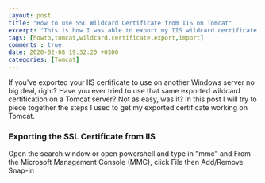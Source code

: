 ```yaml
---
layout: post
title: "How to use SSL Wildcard Certificate from IIS on Tomcat"
excerpt: "This is how I was able to export my IIS wildcard certificate and use it on Tomcat."
tags: [howto,tomcat,wildcard,certificate,export,import]
comments : true
date: 2020-02-08 19:32:20 +0300
categories: [Tomcat]
---
```


If you've exported your IIS certificate to use on another Windows server no big deal, right? Have you ever tried to use that same exported wildcard certification on a Tomcat server? Not as easy, was it? In this post I will try to piece together the steps I used to get my exported certificate working on Tomcat. 

### Exporting the SSL Certificate from IIS

Open the search window or open powershell and type in "mmc" and <return>
From the Microsoft Management Console (MMC), click File then Add/Remove Snap-in
